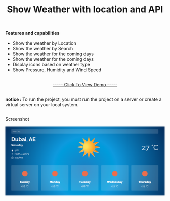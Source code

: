 <h1 align="center">Show Weather with location and API</h1>

</br>

<strong>Features and capabilities</strong>

<div>
    <ul>
        <li>Show the weather by Location</li>
        <li>Show the weather by Search</li>
        <li>Show the weather for the coming days</li>
        <li>Show the weather for the coming days</li>
        <li>Display icons based on weather type</li>
        <li>Show Pressure, Humidity and Wind Speed</li>
    </ul>
</div>

<h2></h2>

<p align="center"><a href="https://mre-dev.github.io/weather/">----- Click To View Demo -----</a></p>

<h2></h2>

<p><strong>notice : </strong>To run the project, you must run the project on a server or create a virtual server on your local system.</p>

<h2></h2>

<p>Screenshot</p>
<img src="assets/image/weather-screenshot.png" alt="Weather Screenshot">
